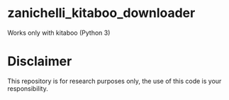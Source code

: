 # zanichelli_kitaboo_downloader
Works only with kitaboo (Python 3)

# Disclaimer
This repository is for research purposes only, the use of this code is your responsibility.
